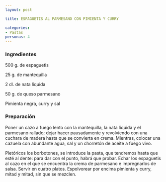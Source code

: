 ```yaml
---
layout: post

title: ESPAGUETIS AL PARMESANO CON PIMIENTA Y CURRY

categories:
- Pastas
personas: 4 
---
```


<h3>Ingredientes</h3>
500 g. de espaguetis

25 g. de mantequilla

2 dl. de nata líquida

50 g. de queso parmesano

Pimienta negra, curry y sal

<h3>Preparación</h3>
Poner un cazo a fuego lento con la mantequilla, la nata líquida y el parmesano rallado; dejar hacer pausadamente y revolviendo con una cuchara de madera hasta que se convierta en crema. Mientras, colocar una cazuela con abundante agua, sal y un chorretón de aceite a fuego vivo.

Pletóricos los borbotones, se introduce la pasta, que tendremos hasta que esté al dente: para dar con el punto, habrá que probar. Echar los espaguetis al cazo en el que se encuentra la crema de parmesano e impregnarlos de salsa. Servir en cuatro platos. Espolvorear por encima pimienta y curry, mitad y mitad, sin que se mezclen.

